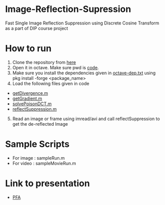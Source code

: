 # Image-Reflection-Supression
Fast Single Image Reflection Suppression using Discrete Cosine Transform as a part of DIP course project

# How to run
1. Clone the repository from [here](https://github.com/kUSHAL0601/Image-Reflection-Supression.git)
2. Open it in octave. Make sure pwd is [code](./code).
3. Make sure you install the dependencies given in [octave-dep.txt](./octave-dep.txt) using pkg install -forge <package_name>
4. Load the following files given in code
  + [getDivergence.m](./code/getDivergence.m)
  + [getGradient.m](./code/getGradient.m)
  + [solvePoisonDCT.m](./code/solvePoisonDCT.m)
  + [reflectSuppression.m](./code/reflectSuppression.m)
5. Read an image or frame using imread/avi and call reflectSuppression to get the de-reflected Image

# Sample Scripts
+ For image : sampleRun.m
+ For video : sampleMovieRun.m

# Link to presentation
+ [PFA](https://docs.google.com/presentation/d/1Jm6ZNbxN4smEPo7UlZg6J4o90DFLMxQ5bQOE5IA8N38/edit?usp=sharing)

